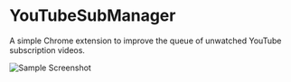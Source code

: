 # YouTubeSubManager
A simple Chrome extension to improve the queue of unwatched YouTube subscription videos.

![Sample Screenshot]([Imgur](http://i.imgur.com/qMHWTLg.png) "Queued videos are impeded and links are provided for easy access.")